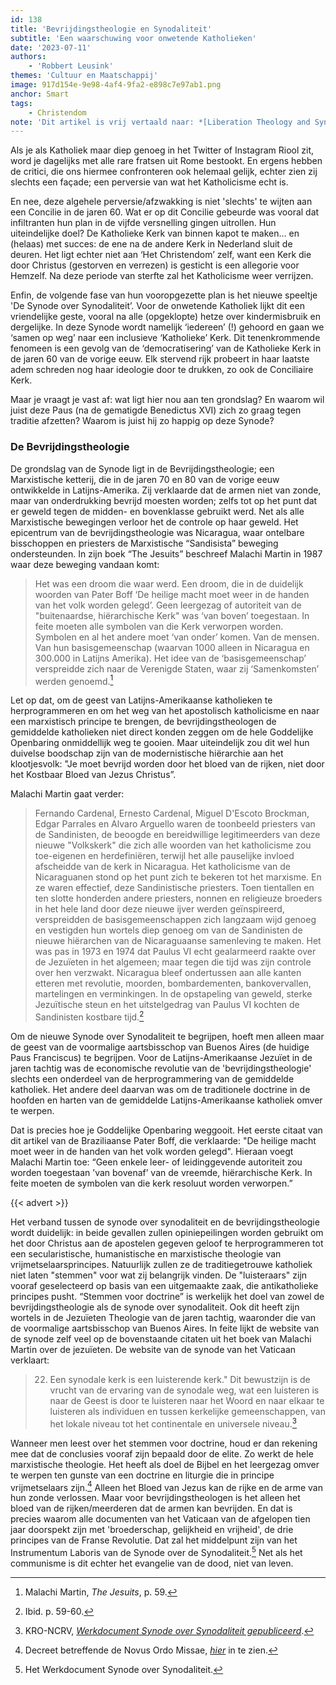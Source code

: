 ```yaml
---
id: 138
title: 'Bevrijdingstheologie en Synodaliteit'
subtitle: 'Een waarschuwing voor onwetende Katholieken'
date: '2023-07-11'
authors:
    - 'Robbert Leusink'
themes: 'Cultuur en Maatschappij'
image: 917d154e-9e98-4af4-9fa2-e898c7e97ab1.png
anchor: Smart
tags:
    - Christendom
note: 'Dit artikel is vrij vertaald naar: *[Liberation Theology and Synodality](https://padreperegrino.org/2023/06/synodalit/)* onder toestemming van de originele auteur. Op enkele plekken is er context toegevoegd'
---
```


Als je als Katholiek maar diep genoeg in het Twitter of Instagram Riool zit, word je dagelijks met alle rare fratsen uit Rome bestookt. En ergens hebben de critici, die ons hiermee confronteren ook helemaal gelijk, echter zien zij slechts een façade; een perversie van wat het Katholicisme echt is. 

En nee, deze algehele perversie/afzwakking is niet 'slechts' te wijten aan een Concilie in de jaren 60. Wat er op dit Concilie gebeurde was vooral dat infiltranten hun plan in de vijfde versnelling gingen uitrollen. Hun uiteindelijke doel? De Katholieke Kerk van binnen kapot te maken… en (helaas) met succes: de ene na de andere Kerk in Nederland sluit de deuren. Het ligt echter niet aan ‘Het Christendom’ zelf, want een Kerk die door Christus (gestorven en verrezen) is gesticht is een allegorie voor Hemzelf. Na deze periode van sterfte zal het Katholicisme weer verrijzen.

Enfin, de volgende fase van hun vooropgezette plan is het nieuwe speeltje 'De Synode over Synodaliteit’. Voor de onwetende Katholiek lijkt dit een vriendelijke geste, vooral na alle (opgeklopte) hetze over kindermisbruik en dergelijke. In deze Synode wordt namelijk ‘iedereen’ (!) gehoord en gaan we ‘samen op weg’ naar een inclusieve ‘Katholieke’ Kerk. Dit tenenkrommende fenomeen is een gevolg van de ‘democratisering’ van de Katholieke Kerk in de jaren 60 van de vorige eeuw. Elk stervend rijk probeert in haar laatste adem schreden nog haar ideologie door te drukken, zo ook de Conciliaire Kerk.

Maar je vraagt je vast af: wat ligt hier nou aan ten grondslag? En waarom wil juist deze Paus (na de gematigde Benedictus XVI) zich zo graag tegen traditie afzetten? Waarom is juist hij zo happig op deze Synode?


### De Bevrijdingstheologie

De grondslag van de Synode ligt in de Bevrijdingstheologie; een Marxistische ketterij, die in de jaren 70 en 80 van de vorige eeuw ontwikkelde in Latijns-Amerika. Zij verklaarde dat de armen niet van zonde, maar van onderdrukking bevrijd moesten worden; zelfs tot op het punt dat er geweld tegen de midden- en bovenklasse gebruikt werd. Net als alle Marxistische bewegingen verloor het de controle op haar geweld. Het epicentrum van de bevrijdingstheologie was Nicaragua, waar ontelbare bisschoppen en priesters de Marxistische “Sandisista” beweging ondersteunden. In zijn boek “The Jesuits” beschreef Malachi Martin in 1987 waar deze beweging vandaan komt:

>Het was een droom die waar werd. Een droom, die in de duidelijk woorden van Pater Boff ‘De heilige macht moet weer in de handen van het volk worden gelegd’. Geen leergezag of autoriteit van de "buitenaardse, hiërarchische Kerk" was ‘van boven’ toegestaan. In feite moeten alle symbolen van die Kerk verworpen worden. Symbolen en al het andere moet ‘van onder’ komen. Van de mensen. Van hun basisgemeenschap (waarvan 1000 alleen in Nicaragua en 300.000 in Latijns Amerika). Het idee van de ‘basisgemeenschap’ verspreidde zich naar de Verenigde Staten, waar zij ‘Samenkomsten’ werden genoemd.[^1]

Let op dat, om de geest van Latijns-Amerikaanse katholieken te herprogrammeren en om het weg van het apostolisch katholicisme en naar een marxistisch principe te brengen, de bevrijdingstheologen de gemiddelde katholieken niet direct konden zeggen om de hele Goddelijke Openbaring onmiddellijk weg te gooien. Maar uiteindelijk zou dit wel hun duivelse boodschap zijn van de modernistische hiërarchie aan het klootjesvolk: "Je moet bevrijd worden door het bloed van de rijken, niet door het Kostbaar Bloed van Jezus Christus”.

Malachi Martin gaat verder:

>Fernando Cardenal, Ernesto Cardenal, Miguel D'Escoto Brockman, Edgar Parrales en Alvaro Arguello waren de toonbeeld priesters van de Sandinisten, de beoogde en bereidwillige legitimeerders van deze nieuwe "Volkskerk" die zich alle woorden van het katholicisme zou toe-eigenen en herdefiniëren, terwijl het alle pauselijke invloed afscheidde van de kerk in Nicaragua. Het katholicisme van de Nicaraguanen stond op het punt zich te bekeren tot het marxisme. En ze waren effectief, deze Sandinistische priesters. Toen tientallen en ten slotte honderden andere priesters, nonnen en religieuze broeders in het hele land door deze nieuwe ijver werden geïnspireerd, verspreidden de basisgemeenschappen zich langzaam wijd genoeg en vestigden hun wortels diep genoeg om van de Sandinisten de nieuwe hiërarchen van de Nicaraguaanse samenleving te maken. Het was pas in 1973 en 1974 dat Paulus VI echt gealarmeerd raakte over de Jezuïeten in het algemeen; maar tegen die tijd was zijn controle over hen verzwakt. Nicaragua bleef ondertussen aan alle kanten etteren met revolutie, moorden, bombardementen, bankovervallen, martelingen en verminkingen. In de opstapeling van geweld, sterke Jezuïtische steun en het uitstelgedrag van Paulus VI kochten de Sandinisten kostbare tijd.[^2]

Om de nieuwe Synode over Synodaliteit te begrijpen, hoeft men alleen maar de geest van de voormalige aartsbisschop van Buenos Aires (de huidige Paus Franciscus) te begrijpen. Voor de Latijns-Amerikaanse Jezuïet in de jaren tachtig was de economische revolutie van de 'bevrijdingstheologie' slechts een onderdeel van de herprogrammering van de gemiddelde katholiek. Het andere deel daarvan was om de traditionele doctrine in de hoofden en harten van de gemiddelde Latijns-Amerikaanse katholiek omver te werpen. 

Dat is precies hoe je Goddelijke Openbaring weggooit. Het eerste citaat van dit artikel van de Braziliaanse Pater Boff, die verklaarde: "De heilige macht moet weer in de handen van het volk worden gelegd". Hieraan voegt Malachi Martin toe: “Geen enkele leer- of leidinggevende autoriteit zou worden toegestaan ’van bovenaf’ van de vreemde, hiërarchische Kerk. In feite moeten de symbolen van die kerk resoluut worden verworpen.”

{{< advert >}}

Het verband tussen de synode over synodaliteit en de bevrijdingstheologie wordt duidelijk: in beide gevallen zullen opiniepeilingen worden gebruikt om het door Christus aan de apostelen gegeven geloof te herprogrammeren tot een secularistische, humanistische en marxistische theologie van vrijmetselaarsprincipes. Natuurlijk zullen ze de traditiegetrouwe katholiek niet laten "stemmen" voor wat zij belangrijk vinden. De "luisteraars" zijn vooraf geselecteerd op basis van een uitgemaakte zaak, die antikatholieke principes pusht. “Stemmen voor doctrine” is werkelijk het doel van zowel de bevrijdingstheologie als de synode over synodaliteit. Ook dit heeft zijn wortels in de Jezuïeten Theologie van de jaren tachtig, waaronder die van de voormalige aartsbisschop van Buenos Aires. In feite lijkt de website van de synode zelf veel op de bovenstaande citaten uit het boek van Malachi Martin over de jezuïeten. De website van de synode van het Vaticaan verklaart:

> 22. Een synodale kerk is een luisterende kerk." Dit bewustzijn is de vrucht van de ervaring van de synodale weg, wat een luisteren is naar de Geest is door te luisteren naar het Woord en naar elkaar te luisteren als individuen en tussen kerkelijke gemeenschappen, van het lokale niveau tot het continentale en universele niveau.[^3]

Wanneer men leest over het stemmen voor doctrine, houd er dan rekening mee dat de conclusies vooraf zijn bepaald door de elite. Zo werkt de hele marxistische theologie. Het heeft als doel de Bijbel en het leergezag omver te werpen ten gunste van een doctrine en liturgie die in principe vrijmetselaars zijn.[^4] Alleen het Bloed van Jezus kan de rijke en de arme van hun zonde verlossen. Maar voor bevrijdingstheologen is het alleen het bloed van de rijken/meerderen dat de armen kan bevrijden. En dat is precies waarom alle documenten van het Vaticaan van de afgelopen tien jaar doorspekt zijn met 'broederschap, gelijkheid en vrijheid', de drie principes van de Franse Revolutie. Dat zal het middelpunt zijn van het Instrumentum Laboris van de Synode over de Synodaliteit.[^5] Net als het communisme is dit echter het evangelie van de dood, niet van leven.


[^1]: Malachi Martin, *The Jesuits*, p. 59.
[^2]: Ibid. p. 59-60.
[^3]: KRO-NCRV, *[Werkdocument Synode over Synodaliteit gepubliceerd](https://kro-ncrv.nl/werkdocument-synode-over-synodaliteit-gepubliceerd)*.
[^4]: Decreet betreffende de Novus Ordo Missae, *[hier](https://www.ecclesiadei.nl/docs/decretum.html)* in te zien.
[^5]: Het Werkdocument Synode over Synodaliteit.
